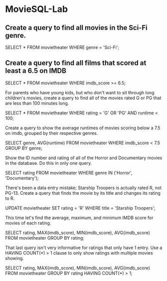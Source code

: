 # MovieSQL-Lab

## Create a query to find all movies in the Sci-Fi genre.

SELECT * FROM movietheater
 WHERE genre = 'Sci-Fi';



## Create a query to find all films that scored at least a 6.5 on IMDB

 SELECT * FROM movietheater
 WHERE imdb_score >= 6.5;



For parents who have young kids, but who don't want to sit through long children's movies, create a query to find all of the movies rated G or PG that are less than 100 minutes long.

 SELECT * FROM movietheater
 WHERE rating = 'G' OR 'PG' AND runtime < 100;



Create a query to show the average runtimes of movies scoring below a 7.5 on imdb, grouped by their respective genres.

SELECT genre, AVG(runtime)
FROM movietheater
WHERE imdb_score < 7.5
GROUP BY genre;


Show the ID number and rating of all of the Horror and Documentary movies in the database. Do this in only one query.

SELECT rating FROM movietheater
WHERE genre IN ('Horror', 'Documentary');



There's been a data entry mistake; Starship Troopers is actually rated R, not PG-13. Create a query that finds the movie by its title and changes its rating to R.


UPDATE movietheater
SET rating = 'R'
WHERE title = 'Starship Troopers';




This time let's find the average, maximum, and minimum IMDB score for movies of each rating.



SELECT rating, MAX(imdb_score), MIN(imdb_score), AVG(imdb_score)
FROM movietheater
GROUP BY rating;




That last query isn't very informative for ratings that only have 1 entry. Use a HAVING COUNT(*) > 1 clause to only show ratings with multiple movies showing.


SELECT rating, MAX(imdb_score), MIN(imdb_score), AVG(imdb_score)
FROM movietheater
GROUP BY rating 
HAVING COUNT(*) > 1;









